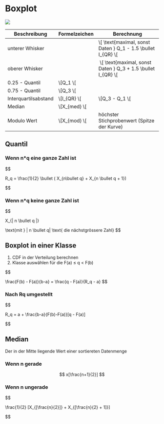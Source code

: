 # Boxplot

![](images/IMG_0206.jpeg)

| Beschreibung | Formelzeichen | Berechnung |
|--|--|--|
| unterer Whisker | | \\[ \text{maximal, sonst Daten } Q_1 - 1.5 \bullet I_{QR} \\[|
| oberer Whisker | | \\[ \text{maximal, sonst Daten } Q_3 + 1.5 \bullet I_{QR} \\[|
| 0.25 - Quantil | \\[Q_1 \\[| |
| 0.75 - Quantil | \\[Q_3 \\[| |
| Interquartilsabstand | \\[I_{QR} \\[| \\[Q_3 - Q_1 \\[|
| Median | \\[X_{med} \\[| |
| Modulo Wert | \\[X_{mod} \\[| höchster Stichprobenwert (Spitze der Kurve) | 

## Quantil

### Wenn n*q eine ganze Zahl ist

$$

R_q = \frac{1}{2} \bullet ( X_{n\bullet q} + X_{n \bullet q + 1})

$$

### Wenn n*q keine ganze Zahl ist

$$

X_{| n \bullet q |}

\text{mit } | n \bullet q| \text{ die nächstgrössere Zahl}
$$

## Boxplot in einer Klasse

1. CDF in der Verteilung berechnen
2. Klasse auswählen für die F(a) ≤ q < F(b)

$$

\frac{F(b) - F(a)}{b-a} = \frac{q - F(a)}{R_q - a}
$$

### Nach Rq umgestellt

$$

R_q = a + \frac{b-a}{F(b)-F(a)}[q - F(a)]

$$

## Median
Der in der Mitte liegende Wert einer sortiereten Datenmenge
### Wenn n gerade

$$
x[\frac{n+1}{2}]
$$

### Wenn n ungerade

$$

\frac{1}{2} [X_{[\frac{n}{2}]} + X_{[\frac{n}{2} + 1]}]

$$